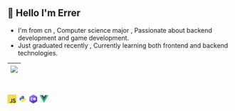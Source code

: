 <p align="center">

 ## 👋 Hello I'm Errer


- I'm from cn , Computer science major , Passionate about backend development and game development.
- Just graduated recently , Currently learning both frontend and backend technologies.




| <a> <img align="center" src="https://github-readme-stats.vercel.app/api/top-langs/?username=Errerer&layout=compact&theme=buefy&hide_border=true" /> </a> | 
| ------------- |

</p>

<br />

<p align="left">
<a><img height="20" alt="javascript" src="https://raw.githubusercontent.com/github/explore/80688e429a7d4ef2fca1e82350fe8e3517d3494d/topics/javascript/javascript.png"></a>
<a><img height="20" alt="python" src="https://raw.githubusercontent.com/github/explore/80688e429a7d4ef2fca1e82350fe8e3517d3494d/topics/python/python.png"></a>
<a><img height="20" alt="C#" src="https://raw.githubusercontent.com/github/explore/80688e429a7d4ef2fca1e82350fe8e3517d3494d/topics/csharp/csharp.png"></a>
<a><img height="20" alt="vue" src="https://raw.githubusercontent.com/github/explore/80688e429a7d4ef2fca1e82350fe8e3517d3494d/topics/vue/vue.png"></a> 
</p>
